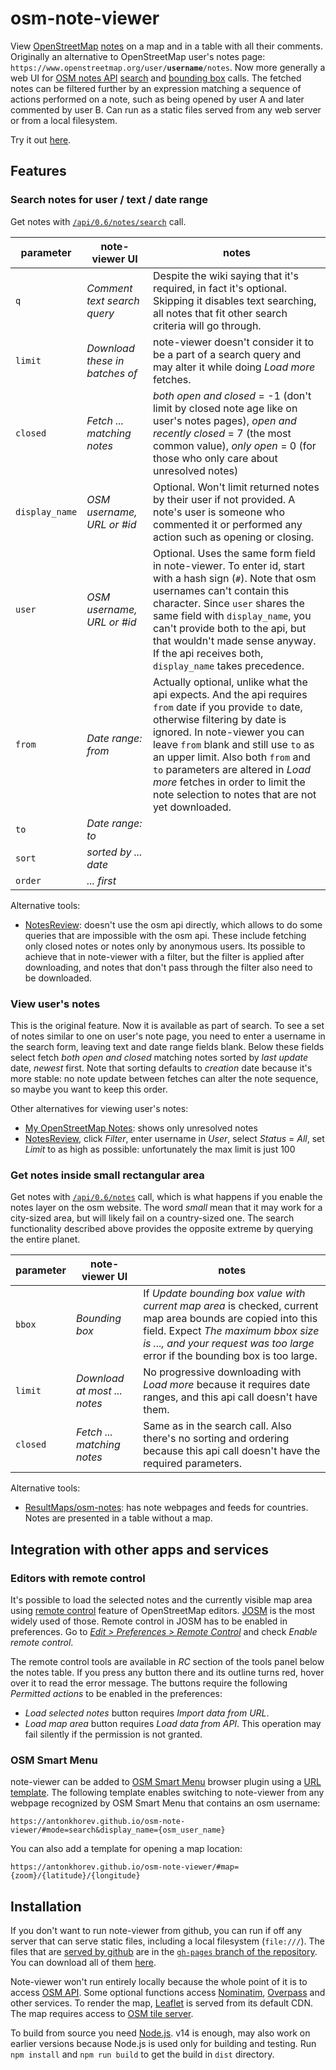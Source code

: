 # osm-note-viewer

View [OpenStreetMap](https://www.openstreetmap.org/) [notes](https://wiki.openstreetmap.org/wiki/Notes) on a map and in a table with all their comments. Originally an alternative to OpenStreetMap user's notes page: `https://www.openstreetmap.org/user/`**`username`**`/notes`. Now more generally a web UI for [OSM notes API](https://wiki.openstreetmap.org/wiki/API_v0.6#Map_Notes_API) [search][api-search] and [bounding box][api-bbox] calls. The fetched notes can be filtered further by an expression matching a sequence of actions performed on a note, such as being opened by user A and later commented by user B. Can run as a static files served from any web server or from a local filesystem.

Try it out [here][github-host].

## Features

### Search notes for user / text / date range

Get notes with [`/api/0.6/notes/search`][api-search] call.

| parameter | note-viewer UI | notes |
| --------- | -------------- | ----- |
| `q` | *Comment text search query* | Despite the wiki saying that it's required, in fact it's optional. Skipping it disables text searching, all notes that fit other search criteria will go through.
| `limit` | *Download these in batches of* | note-viewer doesn't consider it to be a part of a search query and may alter it while doing *Load more* fetches.
| `closed` | *Fetch ... matching notes* | *both open and closed* = -1 (don't limit by closed note age like on user's notes pages), *open and recently closed* = 7 (the most common value), *only open* = 0 (for those who only care about unresolved notes)
| `display_name` | *OSM username, URL or #id* | Optional. Won't limit returned notes by their user if not provided. A note's user is someone who commented it or performed any action such as opening or closing.
| `user` | *OSM username, URL or #id* | Optional. Uses the same form field in note-viewer. To enter id, start with a hash sign (`#`). Note that osm usernames can't contain this character. Since `user` shares the same field with `display_name`, you can't provide both to the api, but that wouldn't made sense anyway. If the api receives both, `display_name` takes precedence.
| `from` | *Date range: from* | Actually optional, unlike what the api expects. And the api requires `from` date if you provide `to` date, otherwise filtering by date is ignored. In note-viewer you can leave `from` blank and still use `to` as an upper limit. Also both `from` and `to` parameters are altered in *Load more* fetches in order to limit the note selection to notes that are not yet downloaded.
| `to` | *Date range: to* |
| `sort` | *sorted by ... date* |
| `order` | *... first* |

Alternative tools:

- [NotesReview](https://ent8r.github.io/NotesReview/): doesn't use the osm api directly, which allows to do some queries that are impossible with the osm api. These include fetching only closed notes or notes only by anonymous users. Its possible to achieve that in note-viewer with a filter, but the filter is applied after downloading, and notes that don't pass through the filter also need to be downloaded.

### View user's notes

This is the original feature. Now it is available as part of search. To see a set of notes similar to one on user's note page, you need to enter a username in the search form, leaving text and date range fields blank. Below these fields select fetch *both open and closed* matching notes sorted by *last update* date, *newest* first. Note that sorting defaults to *creation* date because it's more stable: no note update between fetches can alter the note sequence, so maybe you want to keep this order.

Other alternatives for viewing user's notes:

- [My OpenStreetMap Notes](https://my-notes.osm-hr.org/): shows only unresolved notes
- [NotesReview](https://ent8r.github.io/NotesReview/), click *Filter*, enter username in *User*, select *Status* = *All*, set *Limit* to as high as possible: unfortunately the max limit is just 100

### Get notes inside small rectangular area

Get notes with [`/api/0.6/notes`][api-bbox] call, which is what happens if you enable the notes layer on the osm website. The word *small* mean that it may work for a city-sized area, but will likely fail on a country-sized one. The search functionality described above provides the opposite extreme by querying the entire planet.

| parameter | note-viewer UI | notes |
| --------- | -------------- | ----- |
| `bbox` | *Bounding box* | If *Update bounding box value with current map area* is checked, current map area bounds are copied into this field. Expect *The maximum bbox size is ..., and your request was too large* error if the bounding box is too large.
| `limit` | *Download at most ... notes* | No progressive downloading with *Load more* because it requires date ranges, and this api call doesn't have them.
| `closed` | *Fetch ... matching notes* | Same as in the search call. Also there's no sorting and ordering because this api call doesn't have the required parameters.

Alternative tools:

- [ResultMaps/osm-notes](https://resultmaps.neis-one.org/osm-notes): has note webpages and feeds for countries. Notes are presented in a table without a map.

## Integration with other apps and services

### Editors with remote control

It's possible to load the selected notes and the currently visible map area using [remote control](https://wiki.openstreetmap.org/wiki/JOSM/RemoteControl) feature of OpenStreetMap editors. [JOSM](https://wiki.openstreetmap.org/wiki/JOSM) is the most widely used of those. Remote control in JOSM has to be enabled in preferences. Go to [*Edit > Preferences > Remote Control*](https://josm.openstreetmap.de/wiki/Help/Preferences/RemoteControl) and check *Enable remote control*.

The remote control tools are available in *RC* section of the tools panel below the notes table. If you press any button there and its outline turns red, hover over it to read the error message. The buttons require the following *Permitted actions* to be enabled in the preferences:

- *Load selected notes* button requires *Import data from URL*.
- *Load map area* button requires *Load data from API*. This operation may fail silently if the permission is not granted.

### OSM Smart Menu

note-viewer can be added to [OSM Smart Menu](https://wiki.openstreetmap.org/wiki/OSM_Smart_Menu) browser plugin using a [URL template](https://wiki.openstreetmap.org/wiki/OSM_Smart_Menu#Advanced_method_to_add_new_links). The following template enables switching to note-viewer from any webpage recognized by OSM Smart Menu that contains an osm username:

    https://antonkhorev.github.io/osm-note-viewer/#mode=search&display_name={osm_user_name}

You can also add a template for opening a map location:

    https://antonkhorev.github.io/osm-note-viewer/#map={zoom}/{latitude}/{longitude}

## Installation

If you don't want to run note-viewer from github, you can run if off any server that can serve static files, including a local filesystem (`file:///`). The files that are [served by github][github-host] are in the [`gh-pages` branch of the repository](https://github.com/AntonKhorev/osm-note-viewer/tree/gh-pages). You can download all of them [here](https://github.com/AntonKhorev/osm-note-viewer/archive/refs/heads/gh-pages.zip).

Note-viewer won't run entirely locally because the whole point of it is to access [OSM API](https://wiki.openstreetmap.org/wiki/API_v0.6). Some optional functions access [Nominatim](https://wiki.openstreetmap.org/wiki/Nominatim), [Overpass](https://wiki.openstreetmap.org/wiki/Overpass_API) and other services. To render the map, [Leaflet](https://leafletjs.com/) is served from its default CDN. The map requires access to [OSM tile server](https://wiki.openstreetmap.org/wiki/Tile_servers).

To build from source you need [Node.js](https://nodejs.org/). v14 is enough, may also work on earlier versions because Node.js is used only for building and testing. Run `npm install` and `npm run build` to get the build in `dist` directory.

[github-host]: https://antonkhorev.github.io/osm-note-viewer/
[api-search]: https://wiki.openstreetmap.org/wiki/API_v0.6#Search_for_notes:_GET_.2Fapi.2F0.6.2Fnotes.2Fsearch
[api-bbox]: https://wiki.openstreetmap.org/wiki/API_v0.6#Retrieving_notes_data_by_bounding_box:_GET_.2Fapi.2F0.6.2Fnotes
